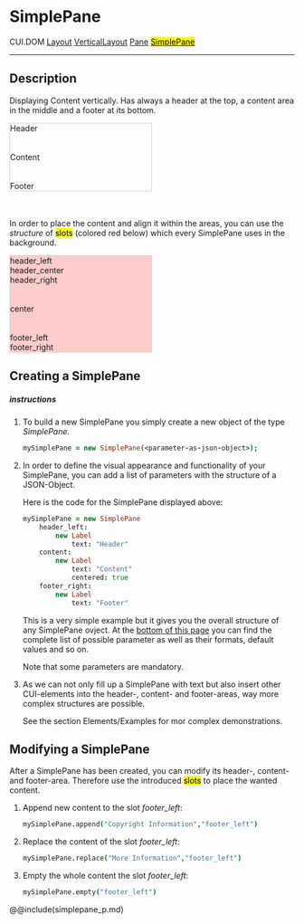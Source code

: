 # SimplePane
<span class="inheritance">CUI.DOM
<a href="#Documentation/elements/layout/layout">Layout</a>
<a href="#Documentation/elements/layout/verticallayout">VerticalLayout</a>
<a href="#Documentation/elements/pane/pane">Pane</a>
<a href="#Documentation/elements/pane/simplepane"><mark>SimplePane</mark></a>
</span>
***

## Description
Displaying Content vertically. Has always a header at the top, a content area in the middle and a footer at its bottom.

<div style="width: 50%;">	
	<div style="border: 1px solid #d1d1d1" class="cui-tmpl-vertical-layout-top-center-bottom cui-layout cui-padding-reset cui-dom-element cui-simple-pane cui-maximize cui-maximize-horizontal cui-maximize-vertical cui-vertical-layout cui-pane" cui-absolute-container="column" id="cui-dom-element-55">
		<div class="cui-vertical-layout-top cui-layout-cell"><div class="cui-tmpl-horizontal-layout-left-center-right cui-layout cui-padding-reset cui-dom-element cui-pane-header cui-maximize-horizontal cui-horizontal-layout cui-toolbar" cui-absolute-container="row" id="cui-dom-element-56">
		<div class="cui-horizontal-layout-left cui-layout-cell"><div class="cui-tmpl-label cui-dom-element cui-label cui-label-centered cui-label-size-normal cui-label-size-auto cui-label-appearance-normal cui-label-appearance-auto" id="cui-dom-element-49">
		<div class="cui-label-icon"></div>
		<div class="cui-label-content"><span>Header</span></div>
	</div></div>
		<div class="cui-horizontal-layout-center cui-layout-cell" cui-absolute-set="left,right"></div>
		<div class="cui-horizontal-layout-right cui-layout-cell"></div>
	</div></div>
		<div class="cui-vertical-layout-center cui-layout-cell" cui-absolute-set="top,bottom"><div class="cui-tmpl-label cui-dom-element cui-label cui-label-centered cui-label-size-normal cui-label-size-auto cui-label-appearance-normal cui-label-appearance-auto" id="cui-dom-element-51">
		<div class="cui-label-icon"></div>
		<div class="cui-label-content"><span><br><br>Content<br><br><br></span></div>
	</div></div>
		<div class="cui-vertical-layout-bottom cui-layout-cell"><div class="cui-tmpl-horizontal-layout-left-center-right cui-layout cui-padding-reset cui-dom-element cui-pane-footer cui-maximize-horizontal cui-horizontal-layout cui-toolbar" cui-absolute-container="row" id="cui-dom-element-58">
		<div class="cui-horizontal-layout-left cui-layout-cell"></div>
		<div class="cui-horizontal-layout-center cui-layout-cell" cui-absolute-set="left,right"></div>
		<div class="cui-horizontal-layout-right cui-layout-cell"><div class="cui-tmpl-label cui-dom-element cui-label cui-label-centered cui-label-size-normal cui-label-size-auto cui-label-appearance-normal cui-label-appearance-auto" id="cui-dom-element-53">
		<div class="cui-label-icon"></div>
		<div class="cui-label-content"><span>Footer</span></div>
	</div></div>
	</div></div>
	</div>
</div>

<br><br>
In order to place the content and align it within the areas, you can use the *structure* of <mark>slots</mark> (colored red below) which every SimplePane uses in the background.

<div style="width: 50%;">	
	<div style="border: 1px solid #d1d1d1" class="cui-tmpl-vertical-layout-top-center-bottom cui-layout cui-padding-reset cui-dom-element cui-simple-pane cui-maximize cui-maximize-horizontal cui-maximize-vertical cui-vertical-layout cui-pane" cui-absolute-container="column" id="cui-dom-element-292">
	<div class="cui-vertical-layout-top cui-layout-cell"><div class="cui-tmpl-horizontal-layout-left-center-right cui-layout cui-padding-reset cui-dom-element cui-pane-header cui-maximize-horizontal cui-horizontal-layout cui-toolbar" cui-absolute-container="row" id="cui-dom-element-293">
	<div class="cui-horizontal-layout-left cui-layout-cell"><div class="cui-tmpl-label cui-dom-element cui-label cui-label-size-normal cui-label-size-auto cui-label-appearance-normal cui-label-appearance-auto" id="cui-dom-element-280">
	<div class="cui-label-icon"></div>
	<div style="background-color: #ffcccc;" class="cui-label-content"><span>header_left</span></div>
	</div></div>
		<div class="cui-horizontal-layout-center cui-layout-cell" cui-absolute-set="left,right"><div class="cui-tmpl-label cui-dom-element cui-label cui-label-size-normal cui-label-size-auto cui-label-appearance-normal cui-label-appearance-auto" id="cui-dom-element-282">
		<div class="cui-label-icon"></div>
		<div style="background-color: #ffcccc;" class="cui-label-content"><span>header_center</span></div>
	</div></div>
		<div class="cui-horizontal-layout-right cui-layout-cell"><div class="cui-tmpl-label cui-dom-element cui-label cui-label-size-normal cui-label-size-auto cui-label-appearance-normal cui-label-appearance-auto" id="cui-dom-element-284">
		<div class="cui-label-icon"></div>
		<div style="background-color: #ffcccc;" class="cui-label-content"><span>header_right</span></div>
	</div></div>
	</div></div>
		<div class="cui-vertical-layout-center cui-layout-cell" cui-absolute-set="top,bottom"><div style="background-color: #ffcccc;" class="cui-tmpl-label cui-dom-element cui-label cui-label-centered cui-label-size-normal cui-label-size-auto cui-label-appearance-normal cui-label-appearance-auto" id="cui-dom-element-286">
		<div class="cui-label-icon"></div>
		<div class="cui-label-content"><span><br><br>center<br><br><br></span></div>
	</div></div>
		<div class="cui-vertical-layout-bottom cui-layout-cell"><div class="cui-tmpl-horizontal-layout-left-center-right cui-layout cui-padding-reset cui-dom-element cui-pane-footer cui-maximize-horizontal cui-horizontal-layout cui-toolbar" cui-absolute-container="row" id="cui-dom-element-295">
		<div class="cui-horizontal-layout-left cui-layout-cell"><div style="background-color: #ffcccc;" class="cui-tmpl-label cui-dom-element cui-label cui-label-size-normal cui-label-size-auto cui-label-appearance-normal cui-label-appearance-auto" id="cui-dom-element-288">
		<div class="cui-label-icon"></div>
		<div class="cui-label-content"><span>footer_left</span></div>
	</div></div>
		<div class="cui-horizontal-layout-center cui-layout-cell" cui-absolute-set="left,right"></div>
		<div class="cui-horizontal-layout-right cui-layout-cell"><div style="background-color: #ffcccc;" class="cui-tmpl-label cui-dom-element cui-label cui-label-size-normal cui-label-size-auto cui-label-appearance-normal cui-label-appearance-auto" id="cui-dom-element-290">
		<div class="cui-label-icon"></div>
		<div class="cui-label-content"><span>footer_right</span></div>
	</div></div>
	</div></div>
	</div>
</div>



## Creating a SimplePane

##### instructions

1. 
	To build a new SimplePane you simply create a new object of the type *SimplePane*.
	```coffeescript
	mySimplePane = new SimplePane(<parameter-as-json-object>);
	```
2. 
	In order to define the visual appearance and functionality of your SimplePane, you can add a list of parameters with the structure of a JSON-Object.
	
	Here is the code for the SimplePane displayed above:

	```coffeescript
	mySimplePane = new SimplePane
		header_left:
			new Label
				text: "Header"
		content:
			new Label
				text: "Content"
				centered: true
		footer_right:
			new Label
				text: "Footer"
	```
 
	This is a very simple example but it gives you the overall structure of any SimplePane ovject. At the <a href="#parameter">bottom of this page</a> you can find the complete list of possible parameter as well as their formats, default values and so on. <br />
	
	Note that some parameters are mandatory.

3. 
	As we can not only fill up a SimplePane with text but also insert other CUI-elements into the header-, content- and footer-areas, way more complex structures are possible.
	
	See the section Elements/Examples for mor complex demonstrations.


## Modifying a SimplePane

After a SimplePane has been created, you can modify its header-, content- and footer-area.
Therefore use the introduced <mark>slots</mark> to place the wanted content.


1. 
	Append new content to the slot *footer_left*:

	```coffeescript
	mySimplePane.append("Copyright Information","footer_left")
	```
2. 
	Replace the content of the slot *footer_left*:
	```coffeescript
	mySimplePane.replace("More Information","footer_left")
	```
3. 
	Empty the whole content the slot *footer_left*:
	```coffeescript
	mySimplePane.empty("footer_left")
	```


@@include(simplepane_p.md)